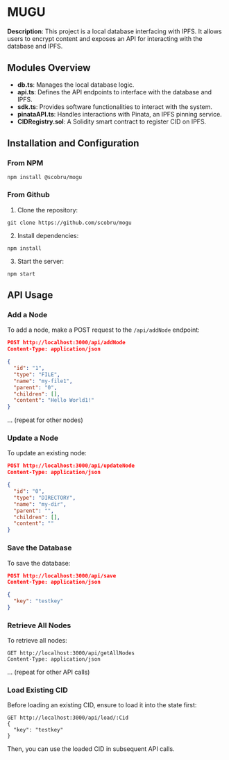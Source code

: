 
# MUGU

**Description**: This project is a local database interfacing with IPFS. It allows users to encrypt content and exposes an API for interacting with the database and IPFS.

## Modules Overview

- **db.ts**: Manages the local database logic.
- **api.ts**: Defines the API endpoints to interface with the database and IPFS.
- **sdk.ts**: Provides software functionalities to interact with the system.
- **pinataAPI.ts**: Handles interactions with Pinata, an IPFS pinning service.
- **CIDRegistry.sol**: A Solidity smart contract to register CID on IPFS.

## Installation and Configuration

### From NPM

```
npm install @scobru/mogu
```

### From Github

1. Clone the repository:

```
git clone https://github.com/scobru/mogu
```

2. Install dependencies:

```
npm install
```

3. Start the server:

```
npm start
```

## API Usage

### Add a Node

To add a node, make a POST request to the `/api/addNode` endpoint:

```json
POST http://localhost:3000/api/addNode
Content-Type: application/json

{
  "id": "1",
  "type": "FILE",
  "name": "my-file1",
  "parent": "0",
  "children": [],
  "content": "Hello World1!"
}
```

... (repeat for other nodes)

### Update a Node

To update an existing node:

```json
POST http://localhost:3000/api/updateNode
Content-Type: application/json

{
  "id": "0",
  "type": "DIRECTORY",
  "name": "my-dir",
  "parent": "",
  "children": [],
  "content": ""
}
```

### Save the Database

To save the database:

```json
POST http://localhost:3000/api/save
Content-Type: application/json

{
  "key": "testkey"
}
```

### Retrieve All Nodes

To retrieve all nodes:

```
GET http://localhost:3000/api/getAllNodes
Content-Type: application/json
```

... (repeat for other API calls)

### Load Existing CID

Before loading an existing CID, ensure to load it into the state first:

```
GET http://localhost:3000/api/load/:Cid
{
  "key": "testkey"
}
```

Then, you can use the loaded CID in subsequent API calls.
